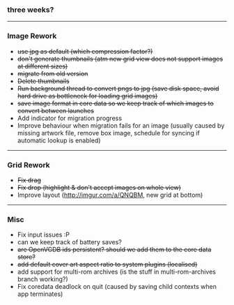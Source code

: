 ### three weeks?

***

### Image Rework
- ~~use jpg as default (which compression factor?)~~
- ~~don't generate thumbnails (atm new grid view does not support images at different sizes)~~
- ~~migrate from old version~~
 - ~~Delete thumbnails~~
 - ~~Run background thread to convert pngs to jpg (save disk space, avoid hard drive as bottleneck for loading grid images)~~
 - ~~save image format in core data so we keep track of which images to convert between launches~~
 - Add indicator for migration progress
 - Improve behaviour when migration fails for an image (usually caused by missing artwork file, remove box image, schedule for syncing if automatic lookup is enabled)
 
***

### Grid Rework
- ~~Fix drag~~
- ~~Fix drop (highlight & don't accept images on whole view)~~
- Improve layout (http://imgur.com/a/QNQBM, new grid at bottom)

***

### Misc
- Fix input issues :P
- can we keep track of battery saves?
- ~~are OpenVGDB ids persistent? should we add them to the core data store?~~
- ~~add default cover art aspect ratio to system plugins (localised)~~
- add support for multi-rom archives (is the stuff in multi-rom-archives branch working?)
- Fix coredata deadlock on quit (caused by saving child contexts when app terminates)